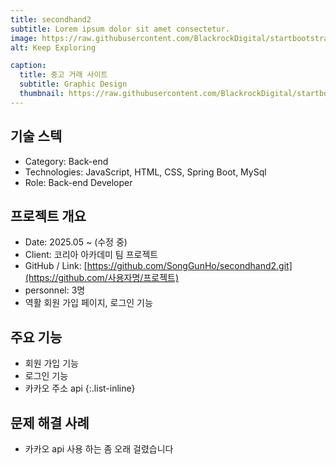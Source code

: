 ```yaml
---
title: secondhand2
subtitle: Lorem ipsum dolor sit amet consectetur.
image: https://raw.githubusercontent.com/BlackrockDigital/startbootstrap-agency/master/src/assets/img/portfolio/02-full.jpg
alt: Keep Exploring

caption:
  title: 중고 거래 사이트
  subtitle: Graphic Design
  thumbnail: https://raw.githubusercontent.com/BlackrockDigital/startbootstrap-agency/master/src/assets/img/portfolio/02-thumbnail.jpg
---
```

## 기술 스텍 
- Category: Back-end
- Technologies: JavaScript, HTML, CSS, Spring Boot, MySql
- Role: Back-end Developer

## 프로젝트 개요

- Date: 2025.05 ~ (수정 중)
- Client: 코리아 아카데미 팀 프로젝트
- GitHub / Link: [https://github.com/SongGunHo/secondhand2.git](https://github.com/사용자명/프로젝트)
- personnel: 3명
- 역활 회원 가입 페이지, 로그인 기능

## 주요 기능
- 회원 가입 기능
- 로그인 기능
- 카카오 주소 api
  {:.list-inline}

## 문제 해결 사례
- 카카오 api 사용 하는 좀 오래 걸렸습니다

